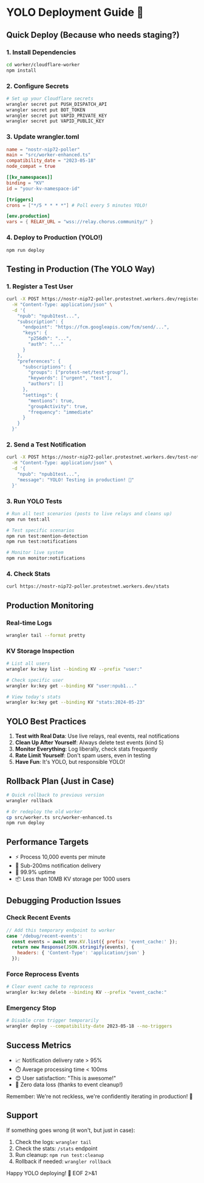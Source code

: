 # YOLO Deployment Guide 🚀

## Quick Deploy (Because who needs staging?)

### 1. Install Dependencies
```bash
cd worker/cloudflare-worker
npm install
```

### 2. Configure Secrets
```bash
# Set up your Cloudflare secrets
wrangler secret put PUSH_DISPATCH_API
wrangler secret put BOT_TOKEN
wrangler secret put VAPID_PRIVATE_KEY
wrangler secret put VAPID_PUBLIC_KEY
```

### 3. Update wrangler.toml
```toml
name = "nostr-nip72-poller"
main = "src/worker-enhanced.ts"
compatibility_date = "2023-05-18"
node_compat = true

[[kv_namespaces]]
binding = "KV"
id = "your-kv-namespace-id"

[triggers]
crons = ["*/5 * * * *"] # Poll every 5 minutes YOLO!

[env.production]
vars = { RELAY_URL = "wss://relay.chorus.community/" }
```

### 4. Deploy to Production (YOLO!)
```bash
npm run deploy
```

## Testing in Production (The YOLO Way)

### 1. Register a Test User
```bash
curl -X POST https://nostr-nip72-poller.protestnet.workers.dev/register \
  -H "Content-Type: application/json" \
  -d '{
    "npub": "npub1test...",
    "subscription": {
      "endpoint": "https://fcm.googleapis.com/fcm/send/...",
      "keys": {
        "p256dh": "...",
        "auth": "..."
      }
    },
    "preferences": {
      "subscriptions": {
        "groups": ["protest-net/test-group"],
        "keywords": ["urgent", "test"],
        "authors": []
      },
      "settings": {
        "mentions": true,
        "groupActivity": true,
        "frequency": "immediate"
      }
    }
  }'
```

### 2. Send a Test Notification
```bash
curl -X POST https://nostr-nip72-poller.protestnet.workers.dev/test-notification \
  -H "Content-Type: application/json" \
  -d '{
    "npub": "npub1test...",
    "message": "YOLO! Testing in production! 🚀"
  }'
```

### 3. Run YOLO Tests
```bash
# Run all test scenarios (posts to live relays and cleans up)
npm run test:all

# Test specific scenarios
npm run test:mention-detection
npm run test:notifications

# Monitor live system
npm run monitor:notifications
```

### 4. Check Stats
```bash
curl https://nostr-nip72-poller.protestnet.workers.dev/stats
```

## Production Monitoring

### Real-time Logs
```bash
wrangler tail --format pretty
```

### KV Storage Inspection
```bash
# List all users
wrangler kv:key list --binding KV --prefix "user:"

# Check specific user
wrangler kv:key get --binding KV "user:npub1..."

# View today's stats
wrangler kv:key get --binding KV "stats:2024-05-23"
```

## YOLO Best Practices

1. **Test with Real Data**: Use live relays, real events, real notifications
2. **Clean Up After Yourself**: Always delete test events (kind 5)
3. **Monitor Everything**: Log liberally, check stats frequently
4. **Rate Limit Yourself**: Don't spam users, even in testing
5. **Have Fun**: It's YOLO, but responsible YOLO!

## Rollback Plan (Just in Case)

```bash
# Quick rollback to previous version
wrangler rollback

# Or redeploy the old worker
cp src/worker.ts src/worker-enhanced.ts
npm run deploy
```

## Performance Targets

- ⚡ Process 10,000 events per minute
- 🚀 Sub-200ms notification delivery
- 💪 99.9% uptime
- 📦 Less than 10MB KV storage per 1000 users

## Debugging Production Issues

### Check Recent Events
```javascript
// Add this temporary endpoint to worker
case '/debug/recent-events':
  const events = await env.KV.list({ prefix: 'event_cache:' });
  return new Response(JSON.stringify(events), {
    headers: { 'Content-Type': 'application/json' }
  });
```

### Force Reprocess Events
```bash
# Clear event cache to reprocess
wrangler kv:key delete --binding KV --prefix "event_cache:"
```

### Emergency Stop
```bash
# Disable cron trigger temporarily
wrangler deploy --compatibility-date 2023-05-18 --no-triggers
```

## Success Metrics

- 📈 Notification delivery rate > 95%
- ⏱️ Average processing time < 100ms
- 😊 User satisfaction: "This is awesome!"
- 🎉 Zero data loss (thanks to event cleanup!)

Remember: We're not reckless, we're confidently iterating in production! 🚀

## Support

If something goes wrong (it won't, but just in case):
1. Check the logs: `wrangler tail`
2. Check the stats: `/stats` endpoint
3. Run cleanup: `npm run test:cleanup`
4. Rollback if needed: `wrangler rollback`

Happy YOLO deploying! 🎊
EOF 2>&1
